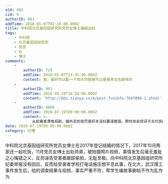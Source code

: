 ```yaml
---
aid: 482
cid: 9
authorID: 991
addTime: 2018-05-07T02:18:00.000Z
title: 中科院北京基因组研究所党员女博士骗婚出轨
tags:
    - 中科院
    - 北京基因组研究所
    - 党员
    - 女
    - 博士
comments:
    -
        authorID: 729
        addTime: 2018-05-07T13:35:00.000Z
        content: 额，最好可以配一下相关的链接可以看看来龙去脉啥的
    -
        authorID: 991
        addTime: 2018-05-18T16:54:00.000Z
        content: 'http://bbs.tianya.cn/m/post-funinfo-7647094-1.shtml'
    -
        authorID: 4889
        addTime: 2020-07-19T09:00:00.000Z
        content: >-
            从前看香港电视剧，婚外恋的惩罚是奸夫淫妇要浸猪笼。那时尚会惊讶于古代民间私刑的野蛮与残酷。而且编剧的设定往往是让观众站在同情这对恋人的一边。现代社会要文明进步得多了。除非涉及到权色交易、涉及到上级胁迫下级、或者涉及到其他潜规则。出轨说到底是私德问题。把未经确认的事实用贴大字报的方式到处散发，这是文革做派，也涉及到损害他人名誉的法律问题。
date: 2020-07-19T09:00:00.000Z
category: 吐槽
---
```


中科院北京基因组研究所党员女博士在2017年登记结婚的情况下，2017年10月两家还一起吃饭，11月党员女博士出轨师弟，被拍摄照片视频，事情发生后毫无羞耻之心悔错之义，反而诬告受害者跟踪偷拍，无耻至极。向中科院北京基因组研究所纪委举报没有回应，反而给受害者学校打电话施压想平息此事，在北大，武汉理工事件发生后，给的调查结果与视频，事实严重不符，帮学生编故事删帖不作为乱作为
